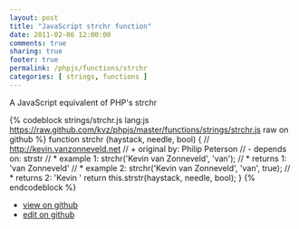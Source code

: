 ```yaml
---
layout: post
title: "JavaScript strchr function"
date: 2011-02-06 12:00:00
comments: true
sharing: true
footer: true
permalink: /phpjs/functions/strchr
categories: [ strings, functions ]
---
```

A JavaScript equivalent of PHP's strchr
<!-- more -->
{% codeblock strings/strchr.js lang:js https://raw.github.com/kvz/phpjs/master/functions/strings/strchr.js raw on github %}
function strchr (haystack, needle, bool) {
    // http://kevin.vanzonneveld.net
    // +   original by: Philip Peterson
    // -    depends on: strstr
    // *     example 1: strchr('Kevin van Zonneveld', 'van');
    // *     returns 1: 'van Zonneveld'
    // *     example 2: strchr('Kevin van Zonneveld', 'van', true);
    // *     returns 2: 'Kevin '
    return this.strstr(haystack, needle, bool);
}
{% endcodeblock %}
<ul>
 <li><a href="https://github.com/kvz/phpjs/blob/master/functions/strings/strchr.js">view on github</a></li>
 <li><a href="https://github.com/kvz/phpjs/edit/master/functions/strings/strchr.js">edit on github</a></li>
</ul>
